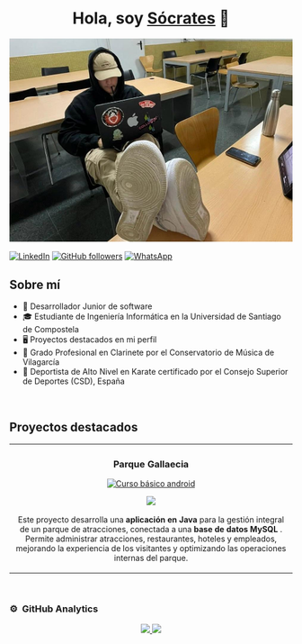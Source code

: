 <div align="center">
<h1 align="center">Hola, soy <a href="https://linktr.ee/soocratess">Sócrates</a> 👋</h1>
</div>
<img src="https://github.com/soocratess/soocratess/blob/main/soocratess.jpg">



[![LinkedIn](https://img.shields.io/badge/-LinkedIn-blue?style=flat-square&logo=linkedin)](https://www.linkedin.com/in/s%C3%B3crates-agudo-06a90223a/)
[![GitHub followers](https://img.shields.io/github/followers/soocratess?style=social)](https://github.com/soocratess)
[![WhatsApp](https://img.shields.io/badge/WhatsApp-25D366?logo=whatsapp&logoColor=fff&style=flat)](https://wa.me/625114932)



## Sobre mí

- 📱 Desarrollador Junior de software
- 🎓 Estudiante de Ingeniería Informática en la Universidad de Santiago de Compostela
- 🖥️ Proyectos destacados en mi perfil
- 🎵 Grado Profesional en Clarinete por el Conservatorio de Música de Vilagarcía
- 🥋 Deportista de Alto Nivel en Karate certificado por el Consejo Superior de Deportes (CSD), España


<br>

## Proyectos destacados
<table>
<tr>
<td width="50%">
<h3 align="center">Parque Gallaecia</h3>
<div align="center">
<a href="https://github.com/soocratess/ParqueGallaecia" target="_blank"><img src="https://cdn.worldvectorlogo.com/logos/java.svg" width="400" alt="Curso básico android"></a>
<p>
<a href="https://github.com/soocratess/ParqueGallaecia" target="_blank">
<img src="https://img.shields.io/badge/CÓDIGO-ff9?style=for-the-badge&logo=github&logoColor=black">
</a>
</p>
<p>Este proyecto desarrolla una <strong> aplicación en Java </strong> para la gestión integral de un parque de atracciones, conectada a una <strong> base de datos MySQL </strong>. Permite administrar atracciones, restaurantes, hoteles y empleados, mejorando la experiencia de los visitantes y optimizando las operaciones internas del parque.</p>
</div>
  
</td>
</table>                                                                                 
</div>
<br>

### ⚙️ &nbsp;GitHub Analytics

<p align="center">
<a href="https://github.com/soocratess">
  <img height="180em" src="https://github-readme-stats-eight-theta.vercel.app/api?username=soocratess&show_icons=true&theme=algolia&include_all_commits=true&count_private=true"/>
  <img height="180em" src="https://github-readme-stats-eight-theta.vercel.app/api/top-langs/?username=soocratess&layout=compact&langs_count=8&theme=algolia"/>
</a>
</p>
